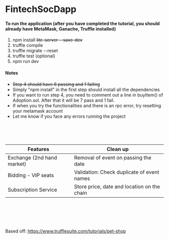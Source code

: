 # FintechSocDapp
<h4>To run the application (after you have completed the tutorial, you should already have MetaMask, Ganache, Truffle installed)</h4>
<ol>
<li>npm install <s>lite-server --save-dev</s></li>
<li>truffle compile</li>
<li>truffle migrate --reset</li>
<li>truffle test (optional)</li>
<li>npm run dev</li>
</ol>
<h4>Notes</h4>
<ul>
<li><s>Step 4 should have 6 passing and 1 failing</s></li>
<li> Simply "npm install" in the first step should install all the dependencies</li>
<li>If you want to run step 4, you need to comment out a line in buyItem() of Adoption.sol. After that it will be 7 pass and 1 fail.</li> 
<li>If when you try the functionalities and there is an rpc error, try resetting your metamask account</li>
<li>Let me know if you face any errors running the project</li>
</ul>

<br>
<br>
<br>

| Features                                         | Clean up                                                  |
|--------------------------------------------------|-----------------------------------------------------------|
| Exchange (2nd hand market)                       | Removal of event on passing the date        |
| Bidding - VIP seats                              | Validation: Check duplicate of event names           |
| Subscription Service                             | Store price, date and location on the chain                |

<br>
<br>
<br>
<br>

Based off: https://www.trufflesuite.com/tutorials/pet-shop
